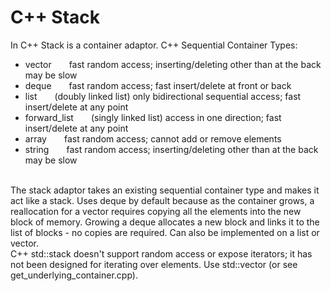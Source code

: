 # C++ Stack
In C++ Stack is a container adaptor. C++ Sequential Container Types:
<ul>
  <li>vector&emsp;&emsp;fast random access; inserting/deleting other than at the back may be slow</li>
  <li>deque&emsp;&emsp;fast random access; fast insert/delete at front or back</li>
  <li>list&emsp;&emsp;(doubly linked list) only bidirectional sequential access; fast insert/delete at any point</li>
  <li>forward_list&emsp;&emsp;(singly linked list) access in one direction; fast insert/delete at any point</li>
  <li>array&emsp;&emsp;fast random access; cannot add or remove elements</li>
  <li>string&emsp;&emsp;fast random access; inserting/deleting other than at the back may be slow</li>
</ul>
<br>The stack adaptor takes an existing sequential container type and makes it act like a stack. Uses deque by default because as the container grows, a reallocation for a vector requires copying all the elements into the new block of memory. Growing a deque allocates a new block and links it to the list of blocks - no copies are required. Can also be implemented on a list or vector.<br>
C++ std::stack doesn't support random access or expose iterators; it has not been designed for iterating over elements. Use std::vector (or see get_underlying_container.cpp).
